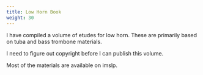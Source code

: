 ```yaml
---
title: Low Horn Book
weight: 30
---
```


I have compiled a volume of etudes for low horn. These are primarily based on tuba and bass trombone materials.

I need to figure out copyright before I can publish this volume.

Most of the materials are available on imslp.
